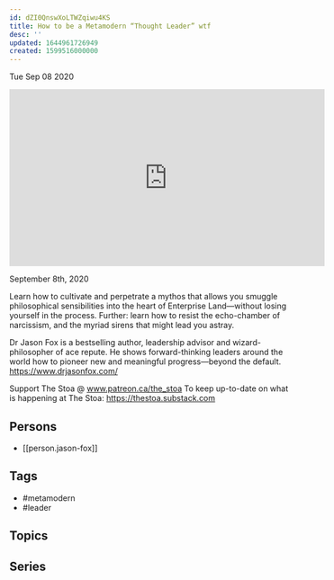 ```yaml
---
id: dZI0QnswXoLTWZqiwu4KS
title: How to be a Metamodern “Thought Leader” wtf
desc: ''
updated: 1644961726949
created: 1599516000000
---
```





Tue Sep 08 2020

<iframe width="560" height="315" src="https://www.youtube.com/embed/VOlv8mb9-Rs" title="How to be a Metamodern “Thought Leader” wtf w/ Jason Fox" frameborder="0" allow="accelerometer; autoplay; clipboard-write; encrypted-media; gyroscope; picture-in-picture" allowfullscreen ></iframe>

September 8th, 2020

Learn how to cultivate and perpetrate a mythos that allows you smuggle philosophical sensibilities into the heart of Enterprise Land—without losing yourself in the process. Further: learn how to resist the echo-chamber of narcissism, and the myriad sirens that might lead you astray.

Dr Jason Fox is a bestselling author, leadership advisor and wizard-philosopher of ace repute. He shows forward-thinking leaders around the world how to pioneer new and meaningful progress—beyond the default. https://www.drjasonfox.com/

Support The Stoa @ www.patreon.ca/the_stoa
To keep up-to-date on what is happening at The Stoa: https://thestoa.substack.com

## Persons

- [[person.jason-fox]]

## Tags

- #metamodern
- #leader

## Topics



## Series



